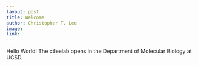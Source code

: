 ```yaml
---
layout: post
title: Welcome
author: Christopher T. Lee
image:
link:
---
```


Hello World! The ctleelab opens in the Department of Molecular Biology at UCSD.
